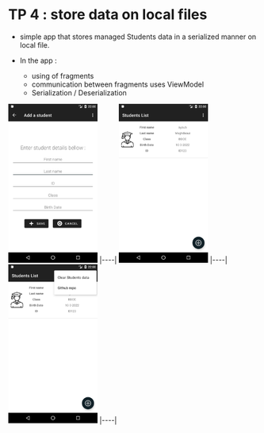 # TP 4 : store data on local files

- simple app that stores managed Students data in a serialized manner on local file.


- In the app :
    - using of fragments
    - communication between fragments uses ViewModel
    - Serialization / Deserialization



<img src="assets/Screenshot1.png" alt="appScreenShot" width="180px" style="margin: 0 auto;"/>  |----| <img src="assets/Screenshot2.png" alt="appScreenShot" width="180px" style="margin: 0 auto;"/>  |----|<img src="assets/Screenshot3.png" alt="appScreenShot" width="180px" style="margin: 0 auto;"/>  |----|

